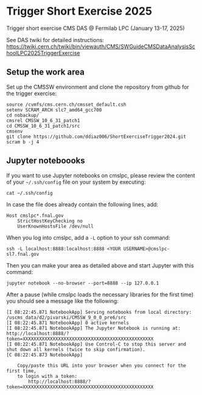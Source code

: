 # Trigger Short Exercise 2025
Trigger short exercise CMS DAS @ Fermilab LPC (January 13-17, 2025)

See DAS twiki for detailed instructions:
https://twiki.cern.ch/twiki/bin/viewauth/CMS/SWGuideCMSDataAnalysisSchoolLPC2025TriggerExercise

## Setup the work area
Set up the CMSSW environment and clone the repository from github for the trigger exercise:

```    
source /cvmfs/cms.cern.ch/cmsset_default.csh
setenv SCRAM_ARCH slc7_amd64_gcc700
cd nobackup/
cmsrel CMSSW_10_6_31_patch1
cd CMSSW_10_6_31_patch1/src
cmsenv
git clone https://github.com/ddiaz006/ShortExerciseTrigger2024.git
scram b -j 4
```

## Jupyter noteboooks

If you want to use Jupyter notebooks on cmslpc, please review the content of your `~/.ssh/config` file on your system by executing:

    cat ~/.ssh/config

In case the file does already contain the following lines, add:

    Host cmslpc*.fnal.gov
        StrictHostKeyChecking no
        UserKnownHostsFile /dev/null

When you log into cmslpc, add a `-L` option to your ssh command:

    ssh -L localhost:8888:localhost:8888 <YOUR USERNAME>@cmslpc-sl7.fnal.gov

Then you can make your area as detailed above and start Jupyter with this command:

    jupyter notebook --no-browser --port=8888 --ip 127.0.0.1

After a pause (while cmslpc loads the necessary libraries for the first time) you should see a message like the following:

    [I 08:22:45.871 NotebookApp] Serving notebooks from local directory: /uscms_data/d2/pivarski/CMSSW_9_0_0_pre6/src
    [I 08:22:45.871 NotebookApp] 0 active kernels 
    [I 08:22:45.871 NotebookApp] The Jupyter Notebook is running at: http://localhost:8888/?token=XXXXXXXXXXXXXXXXXXXXXXXXXXXXXXXXXXXXXXXXXXXXXXXX
    [I 08:22:45.871 NotebookApp] Use Control-C to stop this server and shut down all kernels (twice to skip confirmation).
    [C 08:22:45.873 NotebookApp] 
        
        Copy/paste this URL into your browser when you connect for the first time,
        to login with a token:
            http://localhost:8888/?token=XXXXXXXXXXXXXXXXXXXXXXXXXXXXXXXXXXXXXXXXXXXXXXXX
